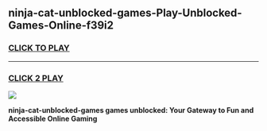 
## ninja-cat-unblocked-games-Play-Unblocked-Games-Online-f39i2
<h3>
<a href="https://premium76.site?title=ninja-cat-unblocked-games&ref=24A">CLICK TO PLAY</a></h3>
<hr>

<h3>
<a href="https://premium76.site?title=ninja-cat-unblocked-games&ref=24A">CLICK 2 PLAY</a>
  
</h3>

<a href="https://premium76.site?title=ninja-cat-unblocked-games&ref=24A"><img src="https://clearcache.store/games.png"></a>


**ninja-cat-unblocked-games games unblocked: Your Gateway to Fun and Accessible Online Gaming**
